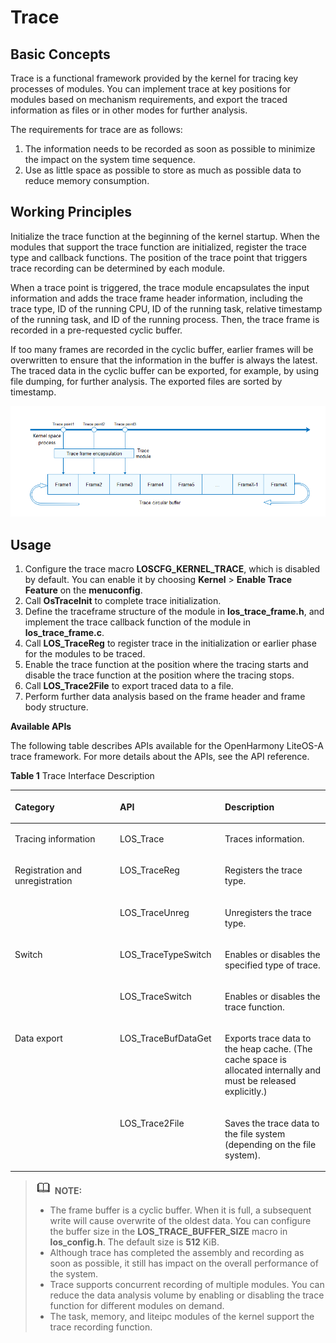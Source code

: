 # Trace<a name="EN-US_TOPIC_0000001123695263"></a>

## Basic Concepts<a name="section531482192018"></a>

Trace is a functional framework provided by the kernel for tracing key processes of modules. You can implement trace at key positions for modules based on mechanism requirements, and export the traced information as files or in other modes for further analysis.

The requirements for trace are as follows:

1.  The information needs to be recorded as soon as possible to minimize the impact on the system time sequence.
2.  Use as little space as possible to store as much as possible data to reduce memory consumption.

## Working Principles<a name="section5125124532010"></a>

Initialize the trace function at the beginning of the kernel startup. When the modules that support the trace function are initialized, register the trace type and callback functions. The position of the trace point that triggers trace recording can be determined by each module.

When a trace point is triggered, the trace module encapsulates the input information and adds the trace frame header information, including the trace type, ID of the running CPU, ID of the running task, relative timestamp of the running task, and ID of the running process. Then, the trace frame is recorded in a pre-requested cyclic buffer.

If too many frames are recorded in the cyclic buffer, earlier frames will be overwritten to ensure that the information in the buffer is always the latest. The traced data in the cyclic buffer can be exported, for example, by using file dumping, for further analysis. The exported files are sorted by timestamp.

![](figure/en-us_image_0000001127390512.png)

## Usage<a name="section1381714413216"></a>

1.  Configure the trace macro  **LOSCFG\_KERNEL\_TRACE**, which is disabled by default. You can enable it by choosing  **Kernel**  \>  **Enable Trace Feature**  on the  **menuconfig**.
2.  Call  **OsTraceInit**  to complete trace initialization.
3.  Define the traceframe structure of the module in  **los\_trace\_frame.h**, and implement the trace callback function of the module in  **los\_trace\_frame.c**.
4.  Call  **LOS\_TraceReg**  to register trace in the initialization or earlier phase for the modules to be traced.
5.  Enable the trace function at the position where the tracing starts and disable the trace function at the position where the tracing stops.
6.  Call  **LOS\_Trace2File**  to export traced data to a file.
7.  Perform further data analysis based on the frame header and frame body structure.

**Available APIs**

The following table describes APIs available for the OpenHarmony LiteOS-A trace framework. For more details about the APIs, see the API reference.

**Table  1**  Trace Interface Description

<a name="table818431314338"></a>
<table><thead align="left"><tr id="row151841613163315"><th class="cellrowborder" valign="top" width="33.33333333333333%" id="mcps1.2.4.1.1"><p id="p159375113174"><a name="p159375113174"></a><a name="p159375113174"></a>Category</p>
</th>
<th class="cellrowborder" valign="top" width="33.33333333333333%" id="mcps1.2.4.1.2"><p id="p199385118173"><a name="p199385118173"></a><a name="p199385118173"></a>API</p>
</th>
<th class="cellrowborder" valign="top" width="33.33333333333333%" id="mcps1.2.4.1.3"><p id="p18937511175"><a name="p18937511175"></a><a name="p18937511175"></a>Description</p>
</th>
</tr>
</thead>
<tbody><tr id="row1918541303315"><td class="cellrowborder" valign="top" width="33.33333333333333%" headers="mcps1.2.4.1.1 "><p id="p518551319333"><a name="p518551319333"></a><a name="p518551319333"></a>Tracing information</p>
</td>
<td class="cellrowborder" valign="top" width="33.33333333333333%" headers="mcps1.2.4.1.2 "><p id="p19185513103317"><a name="p19185513103317"></a><a name="p19185513103317"></a>LOS_Trace</p>
</td>
<td class="cellrowborder" valign="top" width="33.33333333333333%" headers="mcps1.2.4.1.3 "><p id="p1118515135337"><a name="p1118515135337"></a><a name="p1118515135337"></a>Traces information.</p>
</td>
</tr>
<tr id="row13185111320331"><td class="cellrowborder" rowspan="2" valign="top" width="33.33333333333333%" headers="mcps1.2.4.1.1 "><p id="p13512294508"><a name="p13512294508"></a><a name="p13512294508"></a>Registration and unregistration</p>
</td>
<td class="cellrowborder" valign="top" width="33.33333333333333%" headers="mcps1.2.4.1.2 "><p id="p151852013203318"><a name="p151852013203318"></a><a name="p151852013203318"></a>LOS_TraceReg</p>
</td>
<td class="cellrowborder" valign="top" width="33.33333333333333%" headers="mcps1.2.4.1.3 "><p id="p1318571310338"><a name="p1318571310338"></a><a name="p1318571310338"></a>Registers the trace type.</p>
</td>
</tr>
<tr id="row201858136336"><td class="cellrowborder" valign="top" headers="mcps1.2.4.1.1 "><p id="p6185171393311"><a name="p6185171393311"></a><a name="p6185171393311"></a>LOS_TraceUnreg</p>
</td>
<td class="cellrowborder" valign="top" headers="mcps1.2.4.1.2 "><p id="p1185181363313"><a name="p1185181363313"></a><a name="p1185181363313"></a>Unregisters the trace type.</p>
</td>
</tr>
<tr id="row1518581363317"><td class="cellrowborder" rowspan="2" valign="top" width="33.33333333333333%" headers="mcps1.2.4.1.1 "><p id="p20974111585115"><a name="p20974111585115"></a><a name="p20974111585115"></a>Switch</p>
</td>
<td class="cellrowborder" valign="top" width="33.33333333333333%" headers="mcps1.2.4.1.2 "><p id="p91858132336"><a name="p91858132336"></a><a name="p91858132336"></a>LOS_TraceTypeSwitch</p>
</td>
<td class="cellrowborder" valign="top" width="33.33333333333333%" headers="mcps1.2.4.1.3 "><p id="p11185121313333"><a name="p11185121313333"></a><a name="p11185121313333"></a>Enables or disables the specified type of trace.</p>
</td>
</tr>
<tr id="row14185101310339"><td class="cellrowborder" valign="top" headers="mcps1.2.4.1.1 "><p id="p1185151323311"><a name="p1185151323311"></a><a name="p1185151323311"></a>LOS_TraceSwitch</p>
</td>
<td class="cellrowborder" valign="top" headers="mcps1.2.4.1.2 "><p id="p61852135331"><a name="p61852135331"></a><a name="p61852135331"></a>Enables or disables the trace function.</p>
</td>
</tr>
<tr id="row71858133339"><td class="cellrowborder" rowspan="2" valign="top" width="33.33333333333333%" headers="mcps1.2.4.1.1 "><p id="p12306322125115"><a name="p12306322125115"></a><a name="p12306322125115"></a>Data export</p>
</td>
<td class="cellrowborder" valign="top" width="33.33333333333333%" headers="mcps1.2.4.1.2 "><p id="p481141115110"><a name="p481141115110"></a><a name="p481141115110"></a>LOS_TraceBufDataGet</p>
</td>
<td class="cellrowborder" valign="top" width="33.33333333333333%" headers="mcps1.2.4.1.3 "><p id="p131851813173314"><a name="p131851813173314"></a><a name="p131851813173314"></a>Exports trace data to the heap cache. (The cache space is allocated internally and must be released explicitly.)</p>
</td>
</tr>
<tr id="row10185131373310"><td class="cellrowborder" valign="top" headers="mcps1.2.4.1.1 "><p id="p31851139333"><a name="p31851139333"></a><a name="p31851139333"></a>LOS_Trace2File</p>
</td>
<td class="cellrowborder" valign="top" headers="mcps1.2.4.1.2 "><p id="p121856132333"><a name="p121856132333"></a><a name="p121856132333"></a>Saves the trace data to the file system (depending on the file system).</p>
</td>
</tr>
</tbody>
</table>

>![](../public_sys-resources/icon-note.gif) **NOTE:** 
>-   The frame buffer is a cyclic buffer. When it is full, a subsequent write will cause overwrite of the oldest data. You can configure the buffer size in the  **LOS\_TRACE\_BUFFER\_SIZE**  macro in  **los\_config.h**. The default size is  **512**  KiB.
>-   Although trace has completed the assembly and recording as soon as possible, it still has impact on the overall performance of the system.
>-   Trace supports concurrent recording of multiple modules. You can reduce the data analysis volume by enabling or disabling the trace function for different modules on demand.
>-   The task, memory, and liteipc modules of the kernel support the trace recording function.

